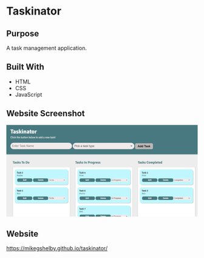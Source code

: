 # Taskinator

## Purpose
A task management application.

## Built With
* HTML
* CSS
* JavaScript

## Website Screenshot
![Taskinator Screenshot](https://github.com/mikegshelby/taskinator/raw/main/assets/images/taskinator-screenshot.jpg "Website Screenshot")


## Website
https://mikegshelby.github.io/taskinator/
